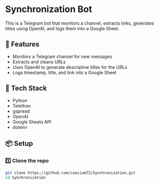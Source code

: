 
# Synchronization Bot

This is a Telegram bot that monitors a channel, extracts links, generates titles using OpenAI, and logs them into a Google Sheet.

## 🚀 Features
- Monitors a Telegram channel for new messages
- Extracts and cleans URLs
- Uses OpenAI to generate descriptive titles for the URLs
- Logs timestamp, title, and link into a Google Sheet

## 🧰 Tech Stack
- Python
- Telethon
- gspread
- OpenAI
- Google Sheets API
- dotenv

## 📦 Setup

### 1️⃣ Clone the repo
```bash
git clone https://github.com/caesium72/Synchronization.git
cd Synchronization
